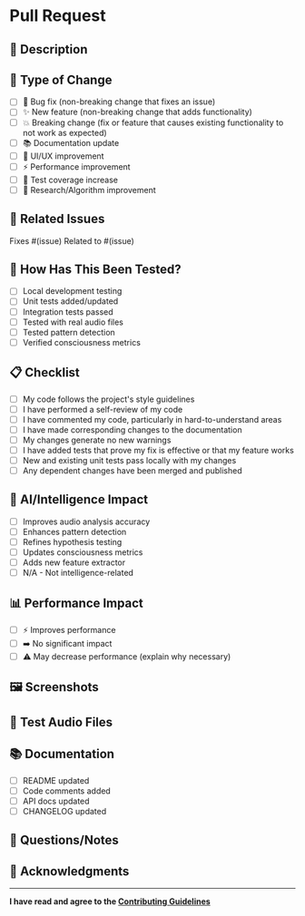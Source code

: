 # Pull Request

## 📝 Description
<!-- Clear description of what this PR does -->

## 🎯 Type of Change
- [ ] 🐛 Bug fix (non-breaking change that fixes an issue)
- [ ] ✨ New feature (non-breaking change that adds functionality)
- [ ] 💥 Breaking change (fix or feature that causes existing functionality to not work as expected)
- [ ] 📚 Documentation update
- [ ] 🎨 UI/UX improvement
- [ ] ⚡ Performance improvement
- [ ] 🧪 Test coverage increase
- [ ] 🔬 Research/Algorithm improvement

## 🔗 Related Issues
<!-- Link to issues this PR addresses -->
Fixes #(issue)
Related to #(issue)

## 🧪 How Has This Been Tested?
<!-- Describe the tests you ran -->
- [ ] Local development testing
- [ ] Unit tests added/updated
- [ ] Integration tests passed
- [ ] Tested with real audio files
- [ ] Tested pattern detection
- [ ] Verified consciousness metrics

## 📋 Checklist
- [ ] My code follows the project's style guidelines
- [ ] I have performed a self-review of my code
- [ ] I have commented my code, particularly in hard-to-understand areas
- [ ] I have made corresponding changes to the documentation
- [ ] My changes generate no new warnings
- [ ] I have added tests that prove my fix is effective or that my feature works
- [ ] New and existing unit tests pass locally with my changes
- [ ] Any dependent changes have been merged and published

## 🧠 AI/Intelligence Impact
<!-- If this affects the intelligence engine, describe how -->
- [ ] Improves audio analysis accuracy
- [ ] Enhances pattern detection
- [ ] Refines hypothesis testing
- [ ] Updates consciousness metrics
- [ ] Adds new feature extractor
- [ ] N/A - Not intelligence-related

## 📊 Performance Impact
<!-- Does this affect performance? -->
- [ ] ⚡ Improves performance
- [ ] ➡️ No significant impact
- [ ] ⚠️ May decrease performance (explain why necessary)

## 🖼️ Screenshots
<!-- If UI changes, add before/after screenshots -->

## 🎵 Test Audio Files
<!-- If relevant, describe test files used -->

## 📚 Documentation
<!-- What documentation was updated? -->
- [ ] README updated
- [ ] Code comments added
- [ ] API docs updated
- [ ] CHANGELOG updated

## 🤔 Questions/Notes
<!-- Any questions for reviewers or additional context -->

## 🙏 Acknowledgments
<!-- Credit anyone who helped -->

---

**I have read and agree to the [Contributing Guidelines](../CONTRIBUTING.md)**
